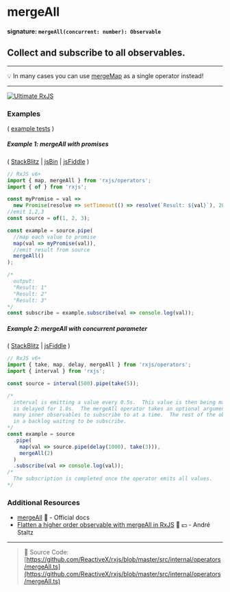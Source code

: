 # mergeAll

#### signature: `mergeAll(concurrent: number): Observable`

## Collect and subscribe to all observables.

---

💡 In many cases you can use [mergeMap](../transformation/mergemap.md) as a
single operator instead!

---

[![Ultimate RxJS](https://drive.google.com/uc?export=view&id=1qq2-q-eVe-F_-d0eSvTyqaGRjpfLDdJz 'Ultimate RxJS')](https://ultimatecourses.com/courses/rxjs?ref=4)

### Examples

(
[example tests](https://github.com/btroncone/learn-rxjs/blob/master/operators/specs/combination/mergeall-spec.ts)
)

##### Example 1: mergeAll with promises

(
[StackBlitz](https://stackblitz.com/edit/typescript-y4ncvc?file=index.ts&devtoolsheight=100)
| [jsBin](http://jsbin.com/worecuhiba/1/edit?js,console) |
[jsFiddle](https://jsfiddle.net/btroncone/0sc4nsxa/) )

```js
// RxJS v6+
import { map, mergeAll } from 'rxjs/operators';
import { of } from 'rxjs';

const myPromise = val =>
  new Promise(resolve => setTimeout(() => resolve(`Result: ${val}`), 2000));
//emit 1,2,3
const source = of(1, 2, 3);

const example = source.pipe(
  //map each value to promise
  map(val => myPromise(val)),
  //emit result from source
  mergeAll()
);

/*
  output:
  "Result: 1"
  "Result: 2"
  "Result: 3"
*/
const subscribe = example.subscribe(val => console.log(val));
```

##### Example 2: mergeAll with _concurrent_ parameter

(
[StackBlitz](https://stackblitz.com/edit/typescript-xpaqjh?file=index.ts&devtoolsheight=100)
| [jsFiddle](https://jsfiddle.net/zra3zxhs/) )

```js
// RxJS v6+
import { take, map, delay, mergeAll } from 'rxjs/operators';
import { interval } from 'rxjs';

const source = interval(500).pipe(take(5));

/*
  interval is emitting a value every 0.5s.  This value is then being mapped to interval that
  is delayed for 1.0s.  The mergeAll operator takes an optional argument that determines how
  many inner observables to subscribe to at a time.  The rest of the observables are stored
  in a backlog waiting to be subscribe.
*/
const example = source
  .pipe(
    map(val => source.pipe(delay(1000), take(3))),
    mergeAll(2)
  )
  .subscribe(val => console.log(val));
/*
  The subscription is completed once the operator emits all values.
*/
```

### Additional Resources

- [mergeAll](https://rxjs.dev/api/operators/mergeAll) 📰 - Official docs
- [Flatten a higher order observable with mergeAll in RxJS](https://egghead.io/lessons/rxjs-flatten-a-higher-order-observable-with-mergeall-in-rxjs?course=use-higher-order-observables-in-rxjs-effectively)
  🎥 💵 - André Staltz

---

> 📁 Source Code:
> [https://github.com/ReactiveX/rxjs/blob/master/src/internal/operators/mergeAll.ts](https://github.com/ReactiveX/rxjs/blob/master/src/internal/operators/mergeAll.ts)
